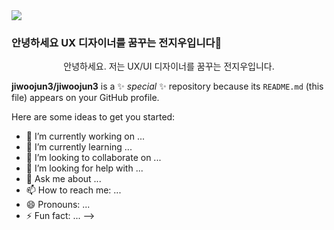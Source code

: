 <img src="https://capsule-render.vercel.app/api?type=waving&color=timeGradient&height=300&section=header&text=Jiwoo%20Jun&fontSize=90" />

### 안녕하세요 UX 디자이너를 꿈꾸는 전지우입니다👋
<div align="center">
  안녕하세요. 저는 UX/UI 디자이너를 꿈꾸는 전지우입니다.

</div>

**jiwoojun3/jiwoojun3** is a ✨ _special_ ✨ repository because its `README.md` (this file) appears on your GitHub profile.

Here are some ideas to get you started:

- 🔭 I’m currently working on ...
- 🌱 I’m currently learning ...
- 👯 I’m looking to collaborate on ...
- 🤔 I’m looking for help with ...
- 💬 Ask me about ...
- 📫 How to reach me: ...
- 😄 Pronouns: ...
- ⚡ Fun fact: ...
-->


